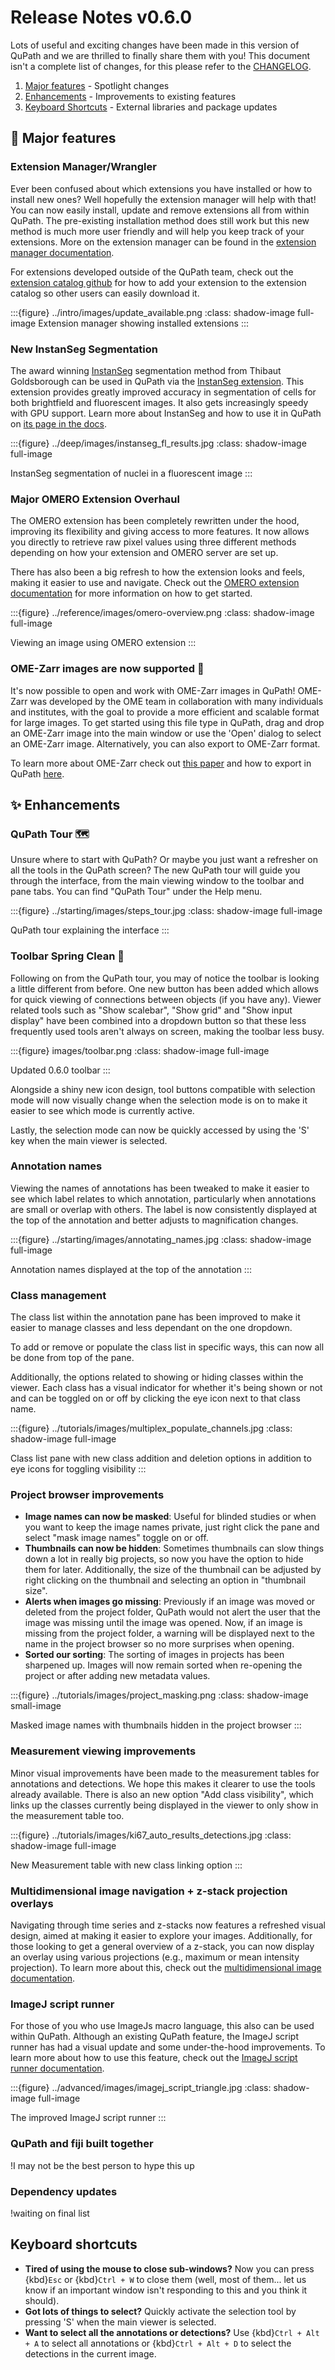# Release Notes v0.6.0

Lots of useful and exciting changes have been made in this version of QuPath and we are thrilled to finally share them with you!
This document isn't a complete list of changes, for this please refer to the [CHANGELOG](https://github.com/qupath/qupath/blob/main/CHANGELOG.md).

1. [Major features](#major-features) - Spotlight changes
2. [Enhancements](#enhancements) - Improvements to existing features
3. [Keyboard Shortcuts](#keyboard-shortcuts) - External libraries and package updates

## 🚀 Major features

### Extension Manager/Wrangler

Ever been confused about which extensions you have installed or how to install new ones? Well hopefully the extension manager will help with that! You can now easily install, update and remove extensions all from within QuPath. The pre-existing installation method does still work but this new method is much more user friendly and will help you keep track of your extensions. More on the extension manager can be found in the [extension manager documentation](../intro/extensions.html#managing-extensions-with-the-extension-manager).

For extensions developed outside of the QuPath team, check out the [extension catalog github](https://github.com/qupath/extension-catalog-model) for how to add your extension to the extension catalog so other users can easily download it.

:::{figure} ../intro/images/update_available.png
:class: shadow-image full-image
Extension manager showing installed extensions
:::

### New InstanSeg Segmentation

The award winning [InstanSeg](https://github.com/instanseg/instanseg) segmentation method from Thibaut Goldsborough can be used in QuPath via the [InstanSeg extension](https://github.com/qupath/qupath-extension-instanseg).
This extension provides greatly improved accuracy in segmentation of cells for both brightfield and fluorescent images.
It also gets increasingly speedy with GPU support.
Learn more about InstanSeg and how to use it in QuPath on [its page in the docs](../deep/instanseg.md).

:::{figure} ../deep/images/instanseg_fl_results.jpg
:class: shadow-image full-image

InstanSeg segmentation of nuclei in a fluorescent image
:::

### Major OMERO Extension Overhaul

The OMERO extension has been completely rewritten under the hood, improving its flexibility and giving access to more features.
It now allows you directly to retrieve raw pixel values using three different methods depending on how your extension and OMERO server are set up.

There has also been a big refresh to how the extension looks and feels, making it easier to use and navigate. Check out the [OMERO extension documentation](../reference/omero.md) for more information on how to get started.

:::{figure} ../reference/images/omero-overview.png
:class: shadow-image full-image

Viewing an image using OMERO extension
:::

### OME-Zarr images are now supported 🎉

It's now possible to open and work with OME-Zarr images in QuPath!
OME-Zarr was developed by the OME team in collaboration with many individuals and institutes, with the goal to provide a more efficient and scalable format for large images.
To get started using this file type in QuPath, drag and drop an OME-Zarr image into the main window or use the 'Open' dialog to select an OME-Zarr image.
Alternatively, you can also export to OME-Zarr format.

To learn more about OME-Zarr check out [this paper](https://link.springer.com/article/10.1007/s00418-023-02209-1) and how to export in QuPath [here](../advanced/exporting_images.html).

## ✨ Enhancements

### QuPath Tour 🗺

Unsure where to start with QuPath? Or maybe you just want a refresher on all the tools in the QuPath screen? The new QuPath tour will guide you through the interface, from the main viewing window to the toolbar and pane tabs. You can find "QuPath Tour" under the Help menu.

:::{figure} ../starting/images/steps_tour.jpg
:class: shadow-image full-image

QuPath tour explaining the interface
:::

### Toolbar Spring Clean 🧹

Following on from the QuPath tour, you may of notice the toolbar is looking a little different from before.
One new button has been added which allows for quick viewing of connections between objects (if you have any).
Viewer related tools such as "Show scalebar", "Show grid" and "Show input display" have been combined into a dropdown button so that these less frequently used tools aren't always on screen, making the toolbar less busy.

:::{figure} images/toolbar.png
:class: shadow-image full-image

Updated 0.6.0 toolbar
:::

Alongside a shiny new icon design, tool buttons compatible with selection mode will now visually change when the selection mode is on to make it easier to see which mode is currently active.

Lastly, the selection mode can now be quickly accessed by using the 'S' key when the main viewer is selected.

### Annotation names

Viewing the names of annotations has been tweaked to make it easier to see which label relates to which annotation, particularly when annotations are small or overlap with others.
The label is now consistently displayed at the top of the annotation and better adjusts to magnification changes.

:::{figure} ../starting/images/annotating_names.jpg
:class: shadow-image full-image

Annotation names displayed at the top of the annotation
:::

### Class management

The class list within the annotation pane has been improved to make it easier to manage classes and less dependant on the one dropdown.

To add or remove or populate the class list in specific ways, this can now all be done from top of the pane.

Additionally, the options related to showing or hiding classes within the viewer. Each class has a visual indicator for whether it's being shown or not and can be toggled on or off by clicking the eye icon next to that class name.

:::{figure} ../tutorials/images/multiplex_populate_channels.jpg
:class: shadow-image full-image

Class list pane with new class addition and deletion options in addition to eye icons for toggling visibility
:::

### Project browser improvements

* **Image names can now be masked**: Useful for blinded studies or when you want to keep the image names private, just right click the pane and select "mask image names" toggle on or off.
* **Thumbnails can now be hidden**: Sometimes thumbnails can slow things down a lot in really big projects, so now you have the option to hide them for later. Additionally, the size of the thumbnail can be adjusted by right clicking on the thumbnail and selecting an option in "thumbnail size".
* **Alerts when images go missing**: Previously if an image was moved or deleted from the project folder, QuPath would not alert the user that the image was missing until the image was opened. Now, if an image is missing from the project folder, a warning will be displayed next to the name in the project browser so no more surprises when opening.
* **Sorted our sorting**: The sorting of images in projects has been sharpened up. Images will now remain sorted when re-opening the project or after adding new metadata values.

:::{figure} ../tutorials/images/project_masking.png
:class: shadow-image small-image

Masked image names with thumbnails hidden in the project browser
:::

### Measurement viewing improvements

Minor visual improvements have been made to the measurement tables for annotations and detections. We hope this makes it clearer to use the tools already available. There is also an new option "Add class visibility", which links up the classes currently being displayed in the viewer to only show in the measurement table too.

:::{figure} ../tutorials/images/ki67_auto_results_detections.jpg
:class: shadow-image full-image

New Measurement table with new class linking option
:::

### Multidimensional image navigation + z-stack projection overlays

Navigating through time series and z-stacks now features a refreshed visual design, aimed at making it easier to explore your images.
Additionally, for those looking to get a general overview of a z-stack, you can now display an overlay using various projections (e.g., maximum or mean intensity projection).
To learn more about this, check out the [multidimensional image documentation](../advanced/multidimensional_images.md).

### ImageJ script runner

For those of you who use ImageJs macro language, this also can be used within QuPath. Although an existing QuPath feature, the ImageJ script runner has had a visual update and some under-the-hood improvements. To learn more about how to use this feature, check out the [ImageJ script runner documentation](../advanced/imagej.md#running-macros--scripts).

:::{figure} ../advanced/images/imagej_script_triangle.jpg
:class: shadow-image full-image

The improved ImageJ script runner
:::

### QuPath and fiji built together

!I may not be the best person to hype this up

### Dependency updates

!waiting on final list

## Keyboard shortcuts

* **Tired of using the mouse to close sub-windows?** Now you can press {kbd}`Esc` or {kbd}`Ctrl + W` to close them (well, most of them... let us know if an important window isn't responding to this and you think it should).
* **Got lots of things to select?** Quickly activate the selection tool by pressing 'S' when the main viewer is selected.
* **Want to select all the annotations or detections?** Use {kbd}`Ctrl + Alt + A` to select all annotations or {kbd}`Ctrl + Alt + D` to select the detections in the current image.
